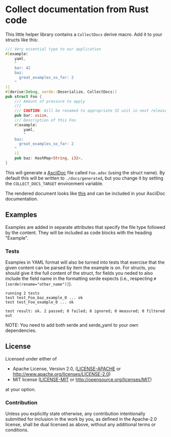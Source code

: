 # Collect documentation from Rust code

This little helper library contains a `CollectDocs` derive macro.
Add it to your structs like this:

```rust
/// Very essential type to our application
#[example(
    yaml,
    "
    bar: 42
    baz:
      great_examples_so_far: 2
    "
)]
#[derive(Debug, serde::Deserialize, CollectDocs)]
pub struct Foo {
    /// Amount of pressure to apply
    ///
    /// CAUTION: Will be renamed to appropriate SI unit in next release.
    pub bar: usize,
    /// Description of this Foo
    #[example(
        yaml,
        "
    baz:
      great_examples_so_far: 2
    "
    )]
    pub baz: HashMap<String, i32>,
}
```

This will generate a [AsciiDoc](https://asciidoctor.org/docs/what-is-asciidoc/)
file called `Foo.adoc` (using the struct name).
By default this will be written to `./docs/generated`,
but you change it by setting the `COLLECT_DOCS_TARGET` environment variable.

The rendered document looks like [this](examples/Foo.adoc)
and can be included in your AsciiDoc documentation.

## Examples

Examples are added in separate attributes
that specify the file type followed by the content.
They will be included as code blocks with the heading "Example".

### Tests

Examples in YAML format will also be turned into tests
that exercise that the given content can be parsed by
item the example is on.
For structs, you should give it the full content of the struct,
for fields you neded to also include the field name
in the formatting serde expects (i.e., respecting `#[serde(rename="other_name")]`).

```console
running 2 tests
test test_Foo_baz_example_0 ... ok
test test_Foo_example_0 ... ok

test result: ok. 2 passed; 0 failed; 0 ignored; 0 measured; 0 filtered out
```

NOTE: You need to add both serde and serde_yaml to your own dependencies.

## License

Licensed under either of

 * Apache License, Version 2.0, ([LICENSE-APACHE](LICENSE-APACHE) or http://www.apache.org/licenses/LICENSE-2.0)
 * MIT license ([LICENSE-MIT](LICENSE-MIT) or http://opensource.org/licenses/MIT)

at your option.

### Contribution

Unless you explicitly state otherwise, any contribution intentionally
submitted for inclusion in the work by you, as defined in the Apache-2.0
license, shall be dual licensed as above, without any additional terms or
conditions.
